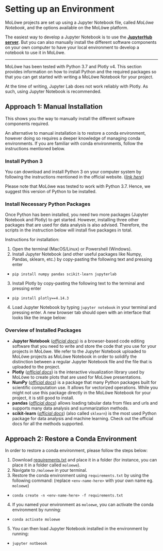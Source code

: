 # Setting up an Environment

MoLöwe projects are set up using a Jupyter Notebook file, called *MoLöwe Notebook*, and the options available on the MoLöwe platform.

The easiest way to develop a Jupyter Notebook is to use the [**JupyterHub server**](jupyter.leuphana.de). But you can also manually install the different software components on your own computer to have your local environment to develop a notebook to use it in MoLöwe. 

---

MoLöwe has been tested with Python 3.7 and Plotly v4. This section provides information on how to install Python and the required packages so that you can get started with writing a MoLöwe Notebook for your project.

At the time of writing, Jupyter Lab does not work reliably with Plotly. As such, using Jupyter Notebook is recommended.

## **Approach 1: Manual Installation**

This shows you the way to manually install the different software components required. 

An alternative to manual installation is to restore a conda environment, however doing so requires a deeper knowledge of managing conda environments. If you are familiar with conda environments, follow the instructions mentioned below.

### Install Python 3

You can download and install Python 3 on your computer system by following the instructions mentioned in the official website. ([*link here*](https://www.python.org/downloads/))

Please note that MoLöwe was tested to work with Python 3.7. Hence, we suggest this version of Python to be installed.

### Install Necessary Python Packages

Once Python has been installed, you need two more packages (Jupyter Notebook and Plotly) to get started. However, installing three other packages that are used for data analysis is also advised. Therefore, the scripts in the instruction below will install five packages in total.

Instructions for installation:

1. Open the terminal (MacOS/Linux) or Powershell (Windows).
2. Install Jupyter Notebook (and other useful packages like Numpy, Pandas, sklearn, etc.) by copy-pasting the following text and pressing enter
  - `pip install numpy pandas scikit-learn jupyterlab`
3. Install Plotly by copy-pasting the following text to the terminal and pressing enter
  - `pip install plotly==4.14.3`
4. Load Jupyter Notebook by typing `jupyter notebook` in your terminal and pressing enter. A new browser tab should open with an interface that looks like the image below:

### Overview of Installed Packages

* **Jupyter Notebook** ([*official docs*](https://jupyter-notebook.readthedocs.io/en/stable/)) is a browser-based code editing software that you need to write and store the code that you use for your projects in MoLöwe. We refer to the Jupyter Notebook uploaded to MoLöwe projects as MoLöwe Notebook in order to solidify the distinction between a regular Jupyter Notebook file and the file that is uploaded to the project.
* **Plotly** ([*official docs*](https://plotly.com/python/)) is the interactive visualization library used by MoLöwe to create plots that are used for MoLöwe presentations.
* **NumPy** ([*official docs*](https://numpy.org/doc/stable/)) is a package that many Python packages built for scientific computation use. It allows for vectorized operations. While you might not use this package directly in the MoLöwe Notebook for your project, it is still good to install.
* **pandas** ([*official docs*](https://pandas.pydata.org/docs/user_guide/index.html)) allows loading tabular data from files and urls and supports many data analysis and summarization methods.
* **scikit-learn** ([*official docs*](https://scikit-learn.org/stable/user_guide.html)) (also called `sklearn`) is the most used Python package for data analysis and machine learning. Check out the official docs for all the methods supported.

## **Approach 2: Restore a Conda Environment** 

In order to restore a conda environment, please follow the steps below:

1. Download [requirements.txt](./assets/requirements.txt) and place it in a folder (for instance, you can place it in a folder called `moloewe`).
2. Navigate to `/moloewe` in your terminal.
3. Restore the conda environment using `requirements.txt` by using the following command: (replace `<env-name-here>` with your own name eg. `moloewe`)
  - `conda create -n <env-name-here> -f requirements.txt`
4. If you named your environment as `moloewe`, you can activate the conda environment by running:
  - `conda activate moloewe`
5. You can then load Jupyter Notebook installed in the environment by running:
  - `jupyter notbeook`
